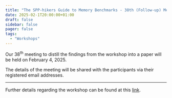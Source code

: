 ```yaml
---
title: "The SPP-hikers Guide to Memory Benchmarks - 38th (Follow-up) Meeting"
date: 2025-02-1T20:00:00+01:00
draft: false
sidebar: false
pager: false
tags:
  - "Workshops"
---
```


Our 38<sup>th</sup> meeting to distill the findings from the workshop into a paper will be held on February 4, 2025.

The details of the meeting will be shared with the participants via their registered email addresses.

---

Further details regarding the workshop can be found at this [link](/posts/mini-workshop_2023).

